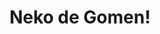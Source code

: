 --- 
title: "Neko de Gomen!"
publishdate: "2019-1-24T16:48:46+02:00"
src: "https://365manga.net/manga/neko-de-gomen"
image: "https://data.365manga.net/images/thumbnails/30753-neko-de-gomen.jpg"
description: " Shiraishi Yayoi was a relatively unremarkable school girl, although a little clumsy, before a experimental accident changed her life forever. She was forced against her will by her father, self-proclaimed genius physicist, Shiraishi Sensei into a teleporter with a cat , and like in the movie 'The Fly', she combined with the cat. Now, whenever she gets excited about anything, a pair of cat ears and…"
---